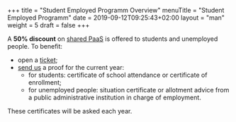 +++
title = "Student Employed Programm Overview"
menuTitle = "Student Employed Programm"
date = 2019-09-12T09:25:43+02:00
layout = "man"
weight = 5
draft = false
+++

A **50% discount** on [shared PaaS](https://www.alwaysdata.com/en/pricing/#shared) is offered to students and unemployed people. To benefit:

- open a [ticket](https://admin.alwaysdata.com/support/add/);
- [send us](mailto:contact@alwaysdata.com) a proof for the current year:
    - for students: certificate of school attendance or certificate of enrollment;
    - for unemployed people: situation certificate or allotment advice from a public administrative institution in charge of employment.

These certificates will be asked each year.
